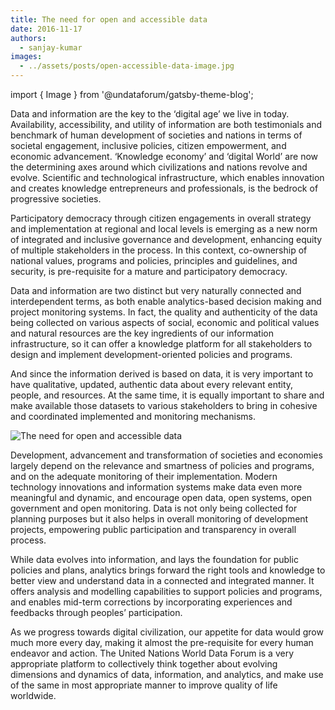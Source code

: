```yaml
---
title: The need for open and accessible data
date: 2016-11-17
authors:
  - sanjay-kumar
images:
  - ../assets/posts/open-accessible-data-image.jpg
---
```


import { Image } from '@undataforum/gatsby-theme-blog';

­Data and information are the key to the ‘digital age’ we live in today.
Availability, accessibility, and utility of information are both testimonials
and benchmark of human development of societies and nations in terms of societal
engagement, inclusive policies, citizen empowerment, and economic advancement.
‘Knowledge economy’ and ‘digital World’ are now the determining axes around
which civilizations and nations revolve and evolve. Scientific and technological
infrastructure, which enables innovation and creates knowledge entrepreneurs and
professionals, is the bedrock of progressive societies.

Participatory democracy through citizen engagements in overall strategy and
implementation at regional and local levels is emerging as a new norm of
integrated and inclusive governance and development, enhancing equity of
multiple stakeholders in the process. In this context, co-ownership of national
values, programs and policies, principles and guidelines, and security, is
pre-requisite for a mature and participatory democracy.

Data and information are two distinct but very naturally connected and
interdependent terms, as both enable analytics-based decision making and project
monitoring systems. In fact, the quality and authenticity of the data being
collected on various aspects of social, economic and political values and
natural resources are the key ingredients of our information infrastructure, so
it can offer a knowledge platform for all stakeholders to design and implement
development-oriented policies and programs.

And since the information derived is based on data, it is very important to have
qualitative, updated, authentic data about every relevant entity, people, and
resources. At the same time, it is equally important to share and make available
those datasets to various stakeholders to bring in cohesive and coordinated
implemented and monitoring mechanisms.

<Image
  fluid={props.images[0]}
  title="The need for open and accessible data"
  alt="The need for open and accessible data"
/>

Development, advancement and transformation of societies and economies largely
depend on the relevance and smartness of policies and programs, and on the
adequate monitoring of their implementation. Modern technology innovations and
information systems make data even more meaningful and dynamic, and encourage
open data, open systems, open government and open monitoring. Data is not only
being collected for planning purposes but it also helps in overall monitoring of
development projects, empowering public participation and transparency in
overall process.

While data evolves into information, and lays the foundation for public policies
and plans, analytics brings forward the right tools and knowledge to better view
and understand data in a connected and integrated manner. It offers analysis and
modelling capabilities to support policies and programs, and enables mid-term
corrections by incorporating experiences and feedbacks through peoples’
participation.

As we progress towards digital civilization, our appetite for data would grow
much more every day, making it almost the pre-requisite for every human endeavor
and action. The United Nations World Data Forum is a very appropriate platform
to collectively think together about evolving dimensions and dynamics of data,
information, and analytics, and make use of the same in most appropriate manner
to improve quality of life worldwide.
